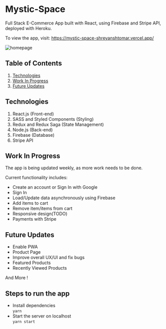 # Mystic-Space

Full Stack E-Commerce App built with React, using Firebase and Stripe API, deployed with Heroku.

To view the app, visit: https://mystic-space-shreyanshtomar.vercel.app/

![homepage](https://user-images.githubusercontent.com/18248623/121796597-dc867900-cc37-11eb-931d-457d93b70602.png)

## Table of Contents

1. [Technologies](#technologies)
2. [Work In Progress](#work-in-progress)
3. [Future Updates](#future-updates)

## Technologies

1. React.js (Front-end)
2. SASS and Styled Components (Styling)
3. Redux and Redux Saga (State Management)
4. Node.js (Back-end)
5. Firebase (Database)
6. Stripe API

## Work In Progress

The app is being updated weekly, as more work needs to be done.

Current functionality includes:

- Create an account or Sign In with Google
- Sign In
- Load/Update data asynchronously using Firebase
- Add items to cart
- Remove item/items from cart
- Responsive design(TODO)
- Payments with Stripe

## Future Updates

- Enable PWA
- Product Page
- Improve overall UX/UI and fix bugs
- Featured Products
- Recently Viewed Products

And More !

## Steps to run the app

- Install dependencies  
  `yarn`
- Start the server on localhost  
  `yarn start`
